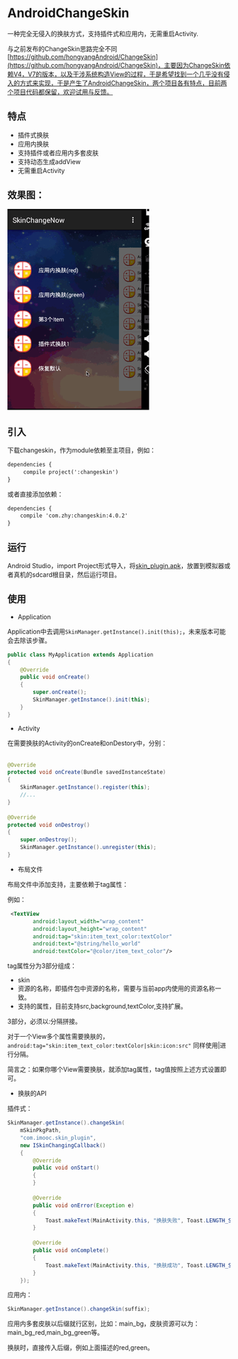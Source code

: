# AndroidChangeSkin
一种完全无侵入的换肤方式，支持插件式和应用内，无需重启Activity.

与之前发布的ChangeSkin思路完全不同[https://github.com/hongyangAndroid/ChangeSkin](https://github.com/hongyangAndroid/ChangeSkin)，主要因为ChangeSkin依赖V4，V7的版本，以及干涉系统构造View的过程，于是希望找到一个几乎没有侵入的方式来实现，于是产生了AndroidChangeSkin，两个项目各有特点，目前两个项目代码都保留，欢迎试用与反馈。


## 特点
* 插件式换肤
* 应用内换肤
* 支持插件或者应用内多套皮肤
* 支持动态生成addView
* 无需重启Activity




## 效果图：

<img src="changeskin_sc.gif" width="320px"/>

## 引入

下载changeskin，作为module依赖至主项目，例如：

```xml
dependencies {
     compile project(':changeskin')
}
```
或者直接添加依赖：

```xml
dependencies {
    compile 'com.zhy:changeskin:4.0.2'
}
```

## 运行

Android Studio，import Project形式导入，将[skin_plugin.apk](skin_plugin.apk)，放置到模拟器或者真机的sdcard根目录，然后运行项目。

## 使用

* Application

Application中去调用`SkinManager.getInstance().init(this);`，未来版本可能会去除该步骤。


```java
public class MyApplication extends Application
{
    @Override
    public void onCreate()
    {
        super.onCreate();
        SkinManager.getInstance().init(this);
    }
}

```

* Activity

在需要换肤的Activity的onCreate和onDestory中，分别：

```java

@Override
protected void onCreate(Bundle savedInstanceState)
{ 
    SkinManager.getInstance().register(this);
    //...
}

@Override
protected void onDestroy()
{
    super.onDestroy();
    SkinManager.getInstance().unregister(this);
}
```

* 布局文件

布局文件中添加支持，主要依赖于tag属性：

例如：

```xml
 <TextView
        android:layout_width="wrap_content"
        android:layout_height="wrap_content"
        android:tag="skin:item_text_color:textColor"
        android:text="@string/hello_world"
        android:textColor="@color/item_text_color"/>
```

tag属性分为3部分组成：
 
 * skin
 * 资源的名称，即插件包中资源的名称，需要与当前app内使用的资源名称一致。
 * 支持的属性，目前支持src,background,textColor,支持扩展。

3部分，必须以:分隔拼接。

对于一个View多个属性需要换肤的，`android:tag="skin:item_text_color:textColor|skin:icon:src"`
同样使用|进行分隔。

简言之：如果你哪个View需要换肤，就添加tag属性，tag值按照上述方式设置即可。


* 换肤的API

插件式：

```java
SkinManager.getInstance().changeSkin(
	mSkinPkgPath, 
	"com.imooc.skin_plugin", 
	new ISkinChangingCallback()
    {
        @Override
        public void onStart()
        {
        }

        @Override
        public void onError(Exception e)
        {
            Toast.makeText(MainActivity.this, "换肤失败", Toast.LENGTH_SHORT).show();
        }

        @Override
        public void onComplete()
        {
            Toast.makeText(MainActivity.this, "换肤成功", Toast.LENGTH_SHORT).show();
        }
    });
```

应用内：

```java
SkinManager.getInstance().changeSkin(suffix);
```
应用内多套皮肤以后缀就行区别，比如：main\_bg，皮肤资源可以为：main\_bg\_red,main\_bg\_green等。

换肤时，直接传入后缀，例如上面描述的red,green。





 
